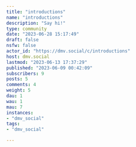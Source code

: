 ```yaml
---
title: "introductions" 
name: "introductions"
description: "Say hi!"
type: community
date: "2023-06-28 15:17:49"
draft: false
nsfw: false
actor_id: "https://dmv.social/c/introductions"
host: dmv.social
lastmod: "2023-06-13 17:37:29"
published: "2023-06-09 00:42:09"
subscribers: 9
posts: 5
comments: 4
weight: 5
dau: 1
wau: 1
mau: 7
instances:
- "dmv_social"
tags: 
- "dmv_social"

---
```

